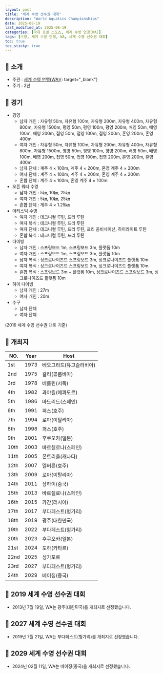 ```yaml
---
layout: post
title: "세계 수영 선수권 대회"
description: "World Aquatics Championships"
date: 2025-08-19
last_modified_at: 2025-08-19
categories: [국제 종별 스포츠, 세계 수영 연맹(WA)]
tags: [수영, 세계 수영 연맹, WA, 세계 수영 선수권 대회]
toc: true
toc_sticky: true
---
```

## 📜 소개
* 주관 : [세계 수영 연맹(WA)](https://www.worldaquatics.com/){: target="_blank"}
* 주기 : 2년

## 📜 경기
* 경영
  * 남자 개인 : 자유형 50m, 자유형 100m, 자유형 200m, 자유형 400m, 자유형 800m, 자유형 1500m, 평영 50m, 평영 100m, 평영 200m, 배영 50m, 배영 100m, 배영 200m, 접영 50m, 접영 100m, 접영 200m, 혼영 200m, 혼영 400m
  * 여자 개인 : 자유형 50m, 자유형 100m, 자유형 200m, 자유형 400m, 자유형 800m, 자유형 1500m, 평영 50m, 평영 100m, 평영 200m, 배영 50m, 배영 100m, 배영 200m, 접영 50m, 접영 100m, 접영 200m, 혼영 200m, 혼영 400m
  * 남자 단체 : 계주 4 × 100m, 계주 4 × 200m, 혼영 계주 4 × 200m
  * 여자 단체 : 계주 4 × 100m, 계주 4 × 200m, 혼영 계주 4 × 200m
  * 혼합 단체 :  계주 4 × 100m, 혼영 계주 4 × 100m
* 오픈 워터 수영
  * 남자 개인 : 5㎞, 10㎞, 25㎞
  * 여자 개인 : 5㎞, 10㎞, 25㎞
  * 혼합 단체 : 계주 4 × 1.25㎞
* 아티스틱 수영
  * 여자 개인 : 테크니컬 루틴, 프리 루틴
  * 여자 복식 : 테크니컬 루틴, 프리 루틴
  * 여자 단체 : 테크니컬 루틴, 프리 루틴, 프리 콤비네이션, 하이라이트 루틴
  * 혼합 복식 : 테크니컬 루틴, 프리 루틴
* 다이빙
  * 남자 개인 : 스프링보드 1m, 스프링보드 3m, 플랫폼 10m
  * 여자 개인 : 스프링보드 1m, 스프링보드 3m, 플랫폼 10m
  * 남자 복식 : 싱크로나이즈드 스프링보드 3m, 싱크로나이즈드 플랫폼 10m
  * 여자 복식 : 싱크로나이즈드 스프링보드 3m, 싱크로나이즈드 플랫폼 10m
  * 혼합 복식 : 스프링보드 3m + 플랫폼 10m, 싱크로나이즈드 스프링보드 3m, 싱크로나이즈드 플랫폼 10m
* 하이 다이빙
  * 남자 개인 : 27m
  * 여자 개인 : 20m
* 수구
  * 남자 단체
  * 여자 단체

(2019 세계 수영 선수권 대회 기준)

## 📜 개최지

<html>
    <head>
        <meta charset="UTF-8">
    </head>
    <body>
        <table>
            <thead>
                <tr class="header-row">
                    <th class="col-no">NO.</th>
                    <th class="col-year">Year</th>
                    <th class="col-host">Host</th>
                </tr>
            </thead>
            <tbody>
                <tr>
                    <td>1st</td>
                    <td>1973</td>
                    <td>베오그라드(유고슬라비아)</td>
                </tr>
                <tr>
                    <td>2nd</td>
                    <td>1975</td>
                    <td>칼리(콜롬비아)</td>
                </tr>
                <tr>
                    <td>3rd</td>
                    <td>1978</td>
                    <td>베를린(서독)</td>
                </tr>
                <tr>
                    <td>4th</td>
                    <td>1982</td>
                    <td>과야킬(에콰도르)</td>
                </tr>
                <tr>
                    <td>5th</td>
                    <td>1986</td>
                    <td>마드리드(스페인)</td>
                </tr>
                <tr>
                    <td>6th</td>
                    <td>1991</td>
                    <td>퍼스(호주)</td>
                </tr>
                <tr>
                    <td>7th</td>
                    <td>1994</td>
                    <td>로마(이탈리아)</td>
                </tr>
                <tr>
                    <td>8th</td>
                    <td>1998</td>
                    <td>퍼스(호주)</td>
                </tr>
                <tr>
                    <td>9th</td>
                    <td>2001</td>
                    <td>후쿠오카(일본)</td>
                </tr>
                <tr>
                    <td>10th</td>
                    <td>2003</td>
                    <td>바르셀로나(스페인)</td>
                </tr>
                <tr>
                    <td>11th</td>
                    <td>2005</td>
                    <td>몬트리올(캐나다)</td>
                </tr>
                <tr>
                    <td>12th</td>
                    <td>2007</td>
                    <td>멜버른(호주)</td>
                </tr>
                <tr>
                    <td>13th</td>
                    <td>2009</td>
                    <td>로마(이탈리아)</td>
                </tr>
                <tr>
                    <td>14th</td>
                    <td>2011</td>
                    <td>상하이(중국)</td>
                </tr>
                <tr>
                    <td>15th</td>
                    <td>2013</td>
                    <td>바르셀로나(스페인)</td>
                </tr>
                <tr>
                    <td>16th</td>
                    <td>2015</td>
                    <td>카잔(러시아)</td>
                </tr>
                <tr>
                    <td>17th</td>
                    <td>2017</td>
                    <td>부다페스트(헝가리)</td>
                </tr>
                <tr class="korea-host-bg">
                    <td><span class="korea-host">18th</span></td>
                    <td><span class="korea-host">2019</span></td>
                    <td><span class="korea-host">광주(대한민국)</span></td>
                </tr>
                <tr>
                    <td>19th</td>
                    <td>2022</td>
                    <td>부다페스트(헝가리)</td>
                </tr>
                <tr>
                    <td>20th</td>
                    <td>2023</td>
                    <td>후쿠오카(일본)</td>
                </tr>
                <tr>
                    <td>21st</td>
                    <td>2024</td>
                    <td>도하(카타르)</td>
                </tr>
                <tr>
                    <td>22nd</td>
                    <td>2025</td>
                    <td>싱가포르</td>
                </tr>
                <tr>
                    <td>23rd</td>
                    <td>2027</td>
                    <td>부다페스트(헝가리)</td>
                </tr>
                <tr>
                    <td>24th</td>
                    <td>2029</td>
                    <td>베이징(중국)</td>
                </tr>
            </tbody>
        </table>
    </body>
</html>

## 📜 2019 세계 수영 선수권 대회
* 2013년 7월 19일, WA는 <span class="korea-host">광주(대한민국)</span>를 개최지로 선정했습니다.

## 📜 2027 세계 수영 선수권 대회
* 2019년 7월 21일, WA는 <span class="foreign-host">부다페스트(헝가리)</span>를 개최지로 선정했습니다.

## 📜 2029 세계 수영 선수권 대회
* 2024년 02월 11일, WA는 <span class="foreign-host">베이징(중국)</span>을 개최지로 선정했습니다.
